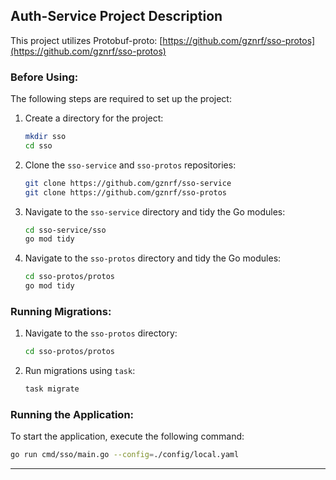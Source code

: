 ## Auth-Service Project Description

This project utilizes Protobuf-proto: [https://github.com/gznrf/sso-protos](https://github.com/gznrf/sso-protos)

### Before Using:

The following steps are required to set up the project:

1.  Create a directory for the project:

    ```bash
    mkdir sso
    cd sso
    ```

2.  Clone the `sso-service` and `sso-protos` repositories:

    ```bash
    git clone https://github.com/gznrf/sso-service
    git clone https://github.com/gznrf/sso-protos
    ```

3.  Navigate to the `sso-service` directory and tidy the Go modules:

    ```bash
    cd sso-service/sso
    go mod tidy
    ```
    
4. Navigate to the `sso-protos` directory and tidy the Go modules:

    ```bash
    cd sso-protos/protos
    go mod tidy
    ```

### Running Migrations:

1.  Navigate to the `sso-protos` directory:

    ```bash
    cd sso-protos/protos
    ```

2.  Run migrations using `task`:

    ```bash
    task migrate
    ```

### Running the Application:

To start the application, execute the following command:

```bash
go run cmd/sso/main.go --config=./config/local.yaml
```

---